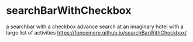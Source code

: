 # searchBarWithCheckbox
a searchbar with a checkbox advance search at an imaginary hotel with a large list of activities 
https://foncemere.github.io/searchBarWithCheckbox/
